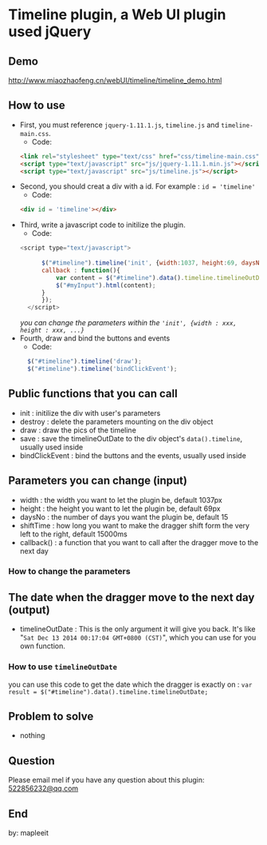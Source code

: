 # Timeline plugin, a Web UI plugin used jQuery

## Demo
http://www.miaozhaofeng.cn/webUI/timeline/timeline_demo.html

## How to use
- First, you must reference `jquery-1.11.1.js`, `timeline.js` and `timeline-main.css`.
  - Code:  
  ```html
  <link rel="stylesheet" type="text/css" href="css/timeline-main.css">
  <script type="text/javascript" src="js/jquery-1.11.1.min.js"></script>
  <script type="text/javascript" src="js/timeline.js"></script>
  ```
- Second, you should creat a div with a id. For example : `id = 'timeline'` 
  - Code:
  ```html
  <div id = 'timeline'></div>
  ```
- Third, write a javascript code to initilize the plugin.  
  - Code:  
  ```javascript
  <script type="text/javascript">
		
		$("#timeline").timeline('init', {width:1037, height:69, daysNo : 15, 
		callback : function(){
			var content = $("#timeline").data().timeline.timelineOutDate;
			$("#myInput").html(content);
		}
		});
	</script>
  ```
  _you can change the parameters within the `'init', {width : xxx, height : xxx, ...}`_
- Fourth, draw and bind the buttons and events
  - Code:
  ```javascript
	$("#timeline").timeline('draw');
	$("#timeline").timeline('bindClickEvent');
	```
	
## Public functions that you can call
- init : initilize the div with user's parameters
- destroy : delete the parameters mounting on the div object
- draw : draw the pics of the timeline
- save : save the timelineOutDate to the div object's `data().timeline`, usually used inside
- bindClickEvent : bind the buttons and the events, usually used inside

## Parameters you can change (input)
- width : the width you want to let the plugin be, default 1037px
- height : the height you want to let the plugin be, default 69px
- daysNo : the number of days you want the plugin be, default 15
- shiftTime : how long you want to make the dragger shift form the very left to the right, default 15000ms
- callback() : a function that you want to call after the dragger move to the next day

### How to change the parameters


## The date when the dragger move to the next day (output)
- timelineOutDate : This is the only argument it will give you back. It's like "`Sat Dec 13 2014 00:17:04 GMT+0800 (CST)`", which you can use for you own function.

### How to use `timelineOutDate`
you can use this code to get the date which the dragger is exactly on :
`var result = $("#timeline").data().timeline.timelineOutDate;`

## Problem to solve 
- nothing

## Question
  Please email mel if you have any question about this plugin:
  522856232@qq.com
  
## End
by: mapleeit
